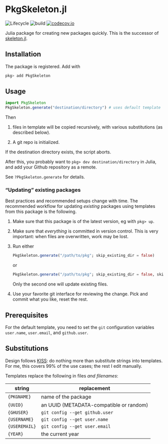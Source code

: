 # PkgSkeleton.jl

![Lifecycle](https://img.shields.io/badge/lifecycle-experimental-orange.svg)<!--
![Lifecycle](https://img.shields.io/badge/lifecycle-maturing-blue.svg)
![Lifecycle](https://img.shields.io/badge/lifecycle-stable-green.svg)
![Lifecycle](https://img.shields.io/badge/lifecycle-retired-orange.svg)
![Lifecycle](https://img.shields.io/badge/lifecycle-archived-red.svg)
![Lifecycle](https://img.shields.io/badge/lifecycle-dormant-blue.svg) -->
![build](https://github.com/tpapp/PkgSkeleton.jl/workflows/.github/workflows/CI.yml/badge.svg)
[![codecov.io](http://codecov.io/github/tpapp/PkgSkeleton.jl/coverage.svg?branch=master)](http://codecov.io/github/tpapp/PkgSkeleton.jl?branch=master)

Julia package for creating new packages quickly. This is the successor of [skeleton.jl](https://github.com/tpapp/skeleton.jl).

## Installation

The package is registered. Add with

```julia
pkg> add PkgSkeleton
```

## Usage

```julia
import PkgSkeleton
PkgSkeleton.generate("destination/directory") # uses default template
```

Then

1. files in template will be copied recursively, with various substitutions (as described below).

2. A git repo is initialized.

If the destination directory exists, the script aborts.

After this, you probably want to `pkg> dev destination/directory` in Julia, and add your Github repository as a remote.

See `?PkgSkeleton.generate` for details.

### “Updating” existing packages

Best practices and recommended setups change with time. The recommended workflow for updating *existing* packages using templates from this package is the following.

1. Make sure that this package is of the latest version, eg with `pkg> up`.

2. Make sure that *everything* is committed in version control. This is very important: when files are overwritten, work may be lost.

3. Run either
    ```julia
    PkgSkeleton.generate("/path/to/pkg"; skip_existing_dir = false)
    ```
    or
    ```julia
    PkgSkeleton.generate("/path/to/pkg"; skip_existing_dir = false, skip_existing_files = true)
    ```
    Only the second one will update existing files.

4. Use your favorite git interface for reviewing the change. Pick and commit what you like, reset the rest.

## Prerequisites

For the default template, you need to set the `git` configuration variables `user.name`, `user.email`, and `github.user`.

## Substitutions

Design follows [KISS](https://en.wikipedia.org/wiki/KISS_principle): do nothing more than substitute strings into templates. For me, this covers 99% of the use cases; the rest I edit manually.

Templates replace the following in files *and filenames*:

| string        | replacement                             |
|---------------|-----------------------------------------|
| `{PKGNAME}`   | name of the package                     |
| `{UUID}`      | an UUID (METADATA-compatible or random) |
| `{GHUSER}`    | `git config --get github.user`          |
| `{USERNAME}`  | `git config --get user.name`            |
| `{USEREMAIL}` | `git config --get user.email`           |
| `{YEAR}`      | the current year                        |
